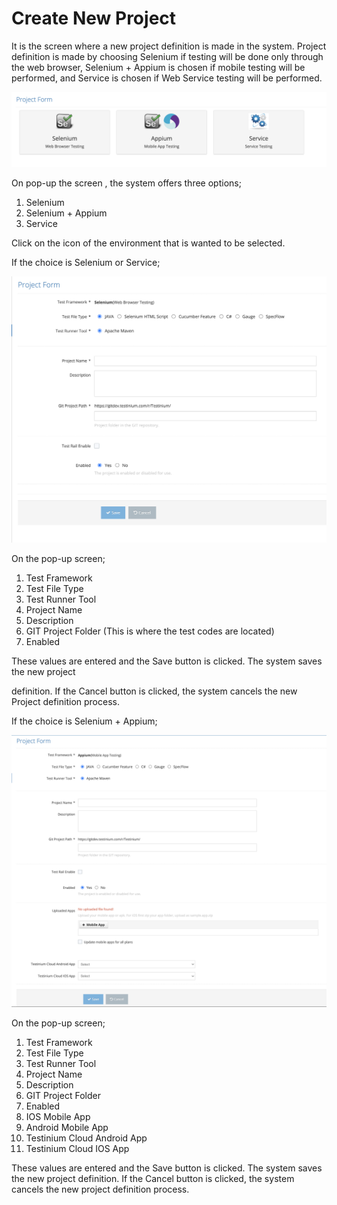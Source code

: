 # Create New Project

It is the screen where a new project definition is made in the system. Project definition is made by choosing Selenium if testing will be done only through the web browser, Selenium + Appium is chosen if mobile testing will be performed, and Service is chosen if Web Service testing will be performed.

![](../../.gitbook/assets/ProjectForm.png)

&#x20;

On pop-up the screen , the system offers three options;&#x20;

1. Selenium&#x20;
2. Selenium + Appium&#x20;
3. Service&#x20;

Click on the icon of the environment that is wanted to be selected.&#x20;

&#x20;

If the choice is Selenium or Service;&#x20;



![](../../.gitbook/assets/ProjectForm-Selenium.png)



On the pop-up screen;&#x20;

1. Test Framework &#x20;
2. Test File Type &#x20;
3. Test Runner Tool&#x20;
4. Project Name &#x20;
5. Description&#x20;
6. GIT Project Folder (This is where the test codes are located)&#x20;
7. Enabled  &#x20;

These values are entered and the Save button is clicked. The system saves the new project &#x20;

definition. If the Cancel button is clicked, the system cancels the new Project definition process.&#x20;





If the choice is Selenium + Appium;

![](../../.gitbook/assets/ProjectForm-Appium.png)



On the pop-up screen;&#x20;

1. Test Framework&#x20;
2. Test File Type &#x20;
3. Test Runner Tool &#x20;
4. Project Name &#x20;
5. Description&#x20;
6. GIT Project Folder&#x20;
7. Enabled&#x20;
8. IOS Mobile App&#x20;
9. Android Mobile App
10. Testinium Cloud Android App
11. Testinium Cloud IOS App

These values are entered and the Save button is clicked. The system saves the new project definition. If the Cancel button is clicked, the system cancels the new project definition process.



&#x20;
